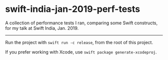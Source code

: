 # swift-india-jan-2019-perf-tests
A collection of performance tests I ran, comparing some Swift constructs, for my talk at Swift India, Jan. 2019.

---

Run the project with `swift run -c release`, from the root of this project.

If you prefer working with Xcode, use `swift package generate-xcodeproj`.
